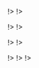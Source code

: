 <!agenda|title=ESUG 2024
<!day|start=2024 July 8th

<!segment|start=09:00
<!talk|subject=Welcome&author=S. Ducasse&length=15&room=Amphi!>
<!talk|subject=Strengthening our community&author=G. Rakic&length=15&room=Amphi!>
<!break|subject=Coffee Break&length=30&room=Amphi!>

<!talk|subject=Mutalk, Who watches the tests?&author=G. Polito&length=30&room=Amphi!>
<!talk|subject=Virtual Reality in Pharo using WODEN Engine: Challenges and Demo&author=R. Salgado&length=30&room=Amphi!>
<!talk|subject=How to get more people onboard with Pharo ? Applying LLM as support for the onboarding of new developers&author=P. Zaragoza, M. Pingaud&length=30&room=Amphi!>
<!talk|subject=Phausto : the sound within Pharo&author=D. Cipriani&length=30&room=Amphi!>

<!break|subject=Lunch&length=120&room=Amphi!>

<!talk|subject=Gemtalk roadmap&author=N. Green, J. Foster&length=30&room=Amphi!>
<!talk|subject=Moldable Debugging&author=A. Chis&length=30&room=Amphi!>
<!talk|subject=Debug Points&author=S. Costiou&length=30&room=Amphi!>

<!break|subject=Coffee Break&length=30&room=Amphi!>

<!talk|subject=Toplo&author=P. Tesone&length=30&room=Amphi!>
<!talk|subject=Building a GTK app with Spec&author=E. Lorenzano, C. Demarey&length=30&room=Amphi!>
<!talk|subject=Webside&author=G. Amaral&length=30&room=Amphi!>

<!break|subject=Award Competition&length=200&room=Amphi!>

!>
!>
<!day|start=2024 July 9th

<!segment|start=09:15
<!talk|subject=Pharo 12&author=S. Ducasse&length=45&room=Amphi!>

<!break|subject=Coffee Break&length=30&room=Amphi!>

<!talk|subject=Unicode String Implementations - An Overview&author=H. Johansen&length=30&room=Amphi!>
<!talk|subject=Building Full-Stack Unicode Applications with VAST&author=E. Maringolo&length=30&room=Amphi!>
<!talk|subject=Cormas and Companion modelling and serious games&author=O. Zaitsev, P. Bommel&length=30&room=Amphi!>

<!break|subject=Lunch&length=120&room=Amphi!>

<!talk|subject=Glamorous Toolkit&author=A. Chiș&length=30&room=Amphi!>
<!talk|subject=Manage your Pharo images from command line&author=C. Demarey&length=30&room=Amphi!>
<!talk|subject=Asynchronous Programming with Async and Await&author=J. Foster&length=30&room=Amphi!>

<!break|subject=Coffee Break&length=30&room=Amphi!>

<!talk|subject=Notebooks&author=M. Nocentini&length=30&room=Amphi!>
<!talk|subject=Pyramid: a User Interface Editor for Bloc&author=Y. Le Goff&length=30&room=Amphi!>
<!talk|subject=Runtime type collection and its usage in code transpiling&author=P. Krivanek&length=30&room=Amphi!>

<!break|subject=Show us your projects&length=60&room=Amphi!>

!>
!>
<!day|start=2024 July 10th

<!segment|start=09:15
<!talk|subject=Instantiations Company Update & VAST 2025 Preview&author=S. Berman&length=45&room=Amphi!>

<!break|subject=Break&length=30&room=Amphi!>

<!talk|subject=How easy is to write a JIT compiler?&author=G. Polito&length=30&room=Amphi!>
<!talk|subject=Bridging the Gap: Streamlining Pharo FFI Bindings&author=E. Lorenzano&length=30&room=Amphi!>
<!talk|subject=Code Paradise&author=E. Stel&length=30&room=Amphi!>
<!break|subject=Lunch&length=120&room=Amphi!>

<!talk|subject=Beagle Smalltalk&author=D. Buck&length=30&room=Amphi!>
<!talk|subject=gt4gemstone&author=A. Chiș&length=30&room=Amphi!>
<!talk|subject=The Pharo Debugger and Debugging Tools: Advances and Roadmap&author=S. Costiou&length=30&room=Amphi!>

<!break|subject=Coffee Break&length=30&room=Amphi!>

<!talk|subject=A tale about scale&author=N. Hartl&length=30&room=Amphi!>
<!talk|subject=WebST: Web Components with PharoJS&author=N. Bouraqadi&length=30&room=Amphi!>
<!talk|subject=Detecting and preventing Pharo vulnerabilities&author=I. Sayar, S. Costiou&length=30&room=Amphi!>
<!talk|subject=Live Music Concert of DJ Lucretio&author=DJ Lucretio&length=60&room=Amphi!>
<!break|subject=Social Event&length=300&room=Amphi!>

!>
!>
<!day|start=2024 July 11th

<!segment|start=09:30

<!talk|subject=Community building&author=P. Krief&length=30&room=Amphi!>

<!break|subject=Coffee Break&length=30&room=Amphi!>
<!talk|subject=Object-Centric Debugging&author=V. Bourcier, S+. Costiou&length=30&room=Amphi!>
<!talk|subject=gt4python: Moldable Development for Python&author=S. Van Caekenberghe&length=30&room=Amphi!>

<!talk|subject=Community discussion&author=G. Rakic and S. Ducasse&length=30&room=Amphi!>

<!break|subject=Lunch&length=120&room=Amphi!>

<!talk|subject=Getting more from your Pharo IDE&author=C. Ferlicot-Delbecque&length=30&room=Amphi!>
<!talk|subject=Behind the scenes: The Making of VAST&author=M. Martinez Peck&length=30&room=Amphi!>
<!talk|subject=Fluid Class Defintions In Pharo 12&author=M. Denker&length=30&room=Amphi!>

<!break|subject=Coffee Break&length=30&room=Amphi!>

<!talk|subject=gt4llm: A programmable environment for large language models&author=V. Heller&length=30&room=Amphi!>
<!talk|subject=Data Storytelling with Pharo & Mapping data commons extinction and blossoming&author=O. Luna&length=30&room=Amphi!>

<!break|subject=Show us your projects&length=60&room=Amphi!>

!>
!>
!>
